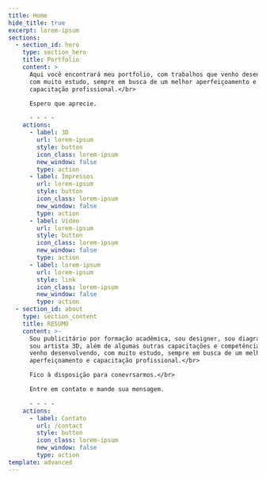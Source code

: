 ```yaml
---
title: Home
hide_title: true
excerpt: lorem-ipsum
sections:
  - section_id: hero
    type: section_hero
    title: Portfolio
    content: >
      Aqui você encontrará meu portfolio, com trabalhos que venho desenvolvendo,
      com muito estudo, sempre em busca de um melhor aperfeiçoamento e
      capacitação profissional.</br>

      Espero que aprecie.

      - - - -
    actions:
      - label: 3D
        url: lorem-ipsum
        style: button
        icon_class: lorem-ipsum
        new_window: false
        type: action
      - label: Impressos
        url: lorem-ipsum
        style: button
        icon_class: lorem-ipsum
        new_window: false
        type: action
      - label: Vídeo
        url: lorem-ipsum
        style: button
        icon_class: lorem-ipsum
        new_window: false
        type: action
      - label: lorem-ipsum
        url: lorem-ipsum
        style: link
        icon_class: lorem-ipsum
        new_window: false
        type: action
  - section_id: about
    type: section_content
    title: RESUMO
    content: >-
      Sou publicitário por formação acadêmica, sou designer, sou diagramador e
      sou artista 3D, além de algumas outras capacitações e competências que
      venho desenvolvendo, com muito estudo, sempre em busca de um melhor
      aperfeiçoamento e capacitação profissional.</br>

      Fico à disposição para conevrsarmos.</br>

      Entre em contato e mande sua mensagem.

      - - - -
    actions:
      - label: Contato
        url: /contact
        style: button
        icon_class: lorem-ipsum
        new_window: false
        type: action
template: advanced
---
```

